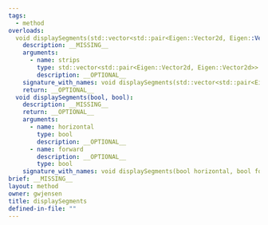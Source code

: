 ```yaml
---
tags:
  - method
overloads:
  void displaySegments(std::vector<std::pair<Eigen::Vector2d, Eigen::Vector2d>> &):
    description: __MISSING__
    arguments:
      - name: strips
        type: std::vector<std::pair<Eigen::Vector2d, Eigen::Vector2d>> &
        description: __OPTIONAL__
    signature_with_names: void displaySegments(std::vector<std::pair<Eigen::Vector2d, Eigen::Vector2d>> & strips)
    return: __OPTIONAL__
  void displaySegments(bool, bool):
    description: __MISSING__
    return: __OPTIONAL__
    arguments:
      - name: horizontal
        type: bool
        description: __OPTIONAL__
      - name: forward
        description: __OPTIONAL__
        type: bool
    signature_with_names: void displaySegments(bool horizontal, bool forward)
brief: __MISSING__
layout: method
owner: gwjensen
title: displaySegments
defined-in-file: ""
---
```

